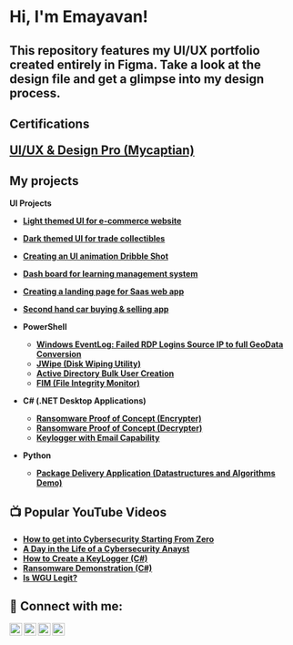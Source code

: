<h1>Hi, I'm Emayavan! </h1>

<h2>This repository features my UI/UX portfolio created entirely in Figma. Take a look at the design file and get a glimpse into my design process.</h2>

<h2> Certifications</h>

<b>[UI/UX & Design Pro (Mycaptian)](https://github.com/Emayavan13/Emayavan13/files/15126684/EMAYAVAN_UI_UX.Creative.Design.Pro_Certificate.pdf)</b>

 <h2>My projects</h2>

 
<b>**UI Projects**</b>
- <b>[Light themed UI for e-commerce website](https://www.figma.com/file/pSkrRLCxL1lUglUC00iLB0/My-Project-file?type=design&node-id=250%3A172&mode=design&t=CGAJ1OLT3XB1I0rl-1)</b>

- <b>[Dark themed UI for trade collectibles](https://www.figma.com/file/pSkrRLCxL1lUglUC00iLB0/My-Project-file?type=design&node-id=174%3A10&mode=design&t=CGAJ1OLT3XB1I0rl-1)</b>

- <b>[Creating an UI animation Dribble Shot](https://www.figma.com/file/pSkrRLCxL1lUglUC00iLB0/My-Project-file?type=design&node-id=11%3A72&mode=design&t=CGAJ1OLT3XB1I0rl-1)</b>

- <b>[Dash board for learning management system](https://www.figma.com/file/pSkrRLCxL1lUglUC00iLB0/My-Project-file?type=design&node-id=0%3A1&mode=design&t=CGAJ1OLT3XB1I0rl-1)<b/>

- <b>[Creating  a landing page for Saas web app](https://www.figma.com/file/pSkrRLCxL1lUglUC00iLB0/My-Project-file?type=design&node-id=342%3A83&mode=design&t=CGAJ1OLT3XB1I0rl-1)</b>

- <b>[Second hand car buying & selling app](https://www.figma.com/file/pSkrRLCxL1lUglUC00iLB0/My-Project-file?type=design&node-id=1757%3A891&mode=design&t=CGAJ1OLT3XB1I0rl-1)</b>
 
- <b>PowerShell</b>
  - [Windows EventLog: Failed RDP Logins Source IP to full GeoData Conversion](https://github.com/joshmadakor1/Sentinel-Lab)
  - [JWipe (Disk Wiping Utility)](https://github.com/joshmadakor1/Jwipe.PowerShell)
  - [Active Directory Bulk User Creation](https://github.com/joshmadakor1/AD_PS)
  - [FIM (File Integrity Monitor)](https://github.com/joshmadakor1/PowerShell-Integrity-FIM)
- <b>C# (.NET Desktop Applications)</b>
  - [Ransomware Proof of Concept (Encrypter)](https://github.com/joshmadakor1/EncrypterPOC)
  - [Ransomware Proof of Concept (Decrypter)](https://github.com/joshmadakor1/DecrypterPOC)
  - [Keylogger with Email Capability](https://github.com/joshmadakor1/Key-Logger-With-Email)
- <b>Python</b>
  - [Package Delivery Application (Datastructures and Algorithms Demo)](https://github.com/joshmadakor1/Package-Delivery-Pathfinding-Algorithm)

<h2>📺 Popular YouTube Videos</h2>

- [How to get into Cybersecurity Starting From Zero](https://www.youtube.com/watch?v=a83ASGn_V_s)
- [A Day in the Life of a Cybersecurity Anayst](https://www.youtube.com/watch?v=uHy3oM7NnoU)
- [How to Create a KeyLogger (C#)](https://www.youtube.com/watch?v=N-L9hklSlNk)
- [Ransomware Demonstration (C#)](https://www.youtube.com/watch?v=OfvdQeh79s0)
- [Is WGU Legit?](https://www.youtube.com/watch?v=E2MwRWxDBkA)

<h2> 🤳 Connect with me:</h2>

[<img align="left" alt="JoshMadakor | YouTube" width="22px" src="https://cdn.jsdelivr.net/npm/simple-icons@v3/icons/youtube.svg" />][youtube]
[<img align="left" alt="JoshMadakor | Twitter" width="22px" src="https://cdn.jsdelivr.net/npm/simple-icons@v3/icons/twitter.svg" />][twitter]
[<img align="left" alt="JoshMadakor | LinkedIn" width="22px" src="https://cdn.jsdelivr.net/npm/simple-icons@v3/icons/linkedin.svg" />][linkedin]
[<img align="left" alt="JoshMadakor | Instagram" width="22px" src="https://cdn.jsdelivr.net/npm/simple-icons@v3/icons/instagram.svg" />][instagram]

[twitter]: https://twitter.com/joshmadakor
[youtube]: https://www.youtube.com/c/joshmadakor
[instagram]: https://www.instagram.com/joshmadakor/
[linkedin]: https://linkedin.com/in/joshmadakor

<!--
**joshmadakor1/joshmadakor1** is a ✨ _special_ ✨ repository because its `README.md` (this file) appears on your GitHub profile.

Here are some ideas to get you started:

- 🔭 I’m currently working on ...
- 🌱 I’m currently learning ...
- 👯 I’m looking to collaborate on ...
- 🤔 I’m looking for help with ...
- 💬 Ask me about ...
- 📫 How to reach me: ...
- 😄 Pronouns: ...
- ⚡ Fun fact: ...
-->
